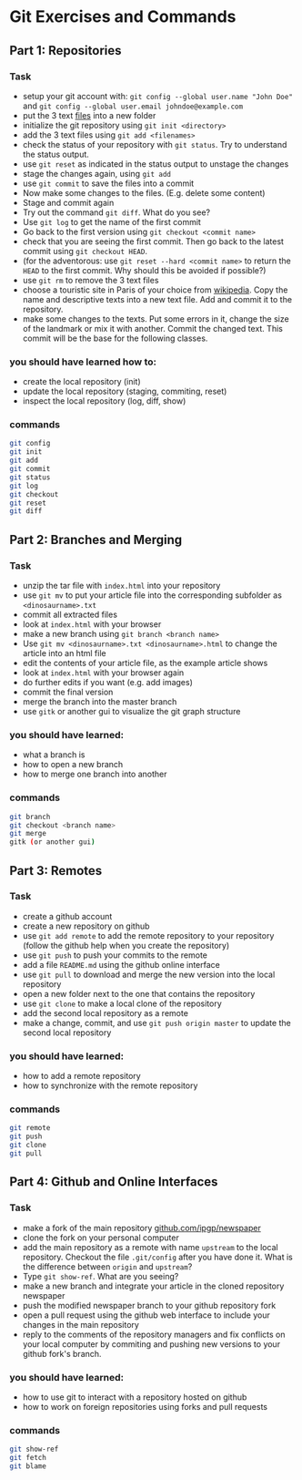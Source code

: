 # Git Exercises and Commands
## Part 1: Repositories
### Task
* setup your git account with:
  `git config --global user.name "John Doe"` and 
  `git config --global user.email johndoe@example.com`
* put the 3 text [files](https://github.com/IPGP/git_class/tree/master/example)
  into a new folder
* initialize the git repository using `git init <directory>`
* add the 3 text files using `git add <filenames>`
* check the status of your repository with `git status`. Try to understand
  the status output.
* use `git reset` as indicated in the status output to unstage the changes
* stage the changes again, using `git add`
* use `git commit` to save the files into a commit
* Now make some changes to the files. (E.g. delete some content)
* Stage and commit again
* Try out the command `git diff`. What do you see?
* Use `git log` to get the name of the first commit
* Go back to the first version using `git checkout <commit name>`
* check that you are seeing the first commit. Then go back to the latest commit
  using `git checkout HEAD`.
* (for the adventorous: use `git reset --hard <commit name>` to return the
  `HEAD` to the first commit. Why should this be avoided if possible?)
* use `git rm` to remove the 3 text files
* choose a touristic site in Paris of your choice from
  [wikipedia](https://en.wikipedia.org/wiki/List_of_tourist_attractions_in_Paris).
  Copy the name and descriptive texts into a new text file.
  Add and commit it to the repository.
* make some changes to the texts. Put some errors in it, change the size
  of the landmark or mix it with another. Commit the changed text. This commit
  will be the base for the following classes.

### you should have learned how to:
* create the local repository (init)
* update the local repository (staging, commiting, reset)
* inspect the local repository (log, diff, show)

### commands
```bash
git config
git init
git add
git commit
git status
git log
git checkout
git reset
git diff
```

## Part 2: Branches and Merging
### Task
* unzip the tar file with `index.html` into your repository
* use `git mv` to put your article file into the corresponding subfolder
  as `<dinosaurname>.txt`
* commit all extracted files
* look at `index.html` with your browser
* make a new branch using `git branch <branch name>`
* Use `git mv <dinosaurname>.txt <dinosaurname>.html` to change the article
  into an html file
* edit the contents of your article file, as the example article shows
* look at `index.html` with your browser again
* do further edits if you want (e.g. add images)
* commit the final version
* merge the branch into the master branch
* use `gitk` or another gui to visualize the git graph structure

### you should have learned:
* what a branch is
* how to open a new branch
* how to merge one branch into another

### commands
```bash
git branch
git checkout <branch name>
git merge
gitk (or another gui)
```

## Part 3: Remotes
### Task
* create a github account
* create a new repository on github
* use `git add remote` to add the remote repository to your repository (follow
  the github help when you create the repository)
* use `git push` to push your commits to the remote
* add a file `README.md` using the github online interface
* use `git pull` to download and merge the new version into the local repository
* open a new folder next to the one that contains the repository
* use `git clone` to make a local clone of the repository
* add the second local repository as a remote
* make a change, commit, and use `git push origin master` to update the second
  local repository

### you should have learned:
* how to add a remote repository
* how to synchronize with the remote repository

### commands
```bash
git remote
git push
git clone
git pull
```

## Part 4: Github and Online Interfaces
### Task
* make a fork of the main repository
  [github.com/ipgp/newspaper](https://github.com/ipgp/newspaper)
* clone the fork on your personal computer
* add the main repository as a remote with name `upstream` to the local
  repository. Checkout the file `.git/config` after you have done it. What
  is the difference between `origin` and `upstream`?
* Type `git show-ref`. What are you seeing?
* make a new branch and integrate your article in the cloned repository
  newspaper
* push the modified newspaper branch to your github repository fork
* open a pull request using the github web interface to include your changes
  in the main repository
* reply to the comments of the repository managers and fix conflicts on
  your local computer by commiting and pushing new versions to your github
  fork's branch.

### you should have learned:
* how to use git to interact with a repository hosted on github
* how to work on foreign repositories using forks and pull requests

### commands
```bash
git show-ref
git fetch
git blame
```
